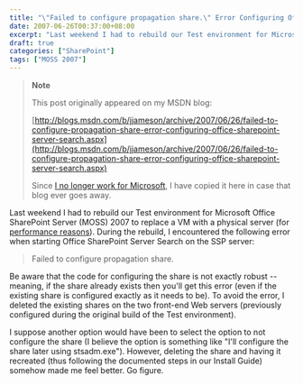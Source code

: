 ```yaml
---
title: "\"Failed to configure propagation share.\" Error Configuring Office SharePoint Server Search"
date: 2007-06-26T00:37:00+08:00
excerpt: "Last weekend I had to rebuild our Test environment for Microsoft Office SharePoint Server (MOSS) 2007 to replace a VM with a physical server (for performance reasons ). During the rebuild, I encountered the following error when starting Office SharePoint..."
draft: true
categories: ["SharePoint"]
tags: ["MOSS 2007"]
---
```


> **Note**
> 
> This post originally appeared on my MSDN blog:
> 
> [http://blogs.msdn.com/b/jjameson/archive/2007/06/26/failed-to-configure-propagation-share-error-configuring-office-sharepoint-server-search.aspx](http://blogs.msdn.com/b/jjameson/archive/2007/06/26/failed-to-configure-propagation-share-error-configuring-office-sharepoint-server-search.aspx)
> 
> Since [I no longer work for Microsoft](/blog/jjameson/2011/09/02/last-day-with-microsoft), I have copied it here in case that blog ever goes away.

Last weekend I had to rebuild our Test environment for Microsoft Office SharePoint Server (MOSS) 2007 to replace a VM with a physical server (for [performance reasons](http://blogs.msdn.com/jameson/archive/2007/06/24/performance-of-virtual-machines.aspx)). During the rebuild, I encountered the following error when starting Office SharePoint Server Search on the SSP server:

> Failed to configure propagation share.

Be aware that the code for configuring the share is not exactly robust -- meaning, if the share already exists then you'll get this error (even if the existing share is configured exactly as it needs to be). To avoid the error, I deleted the existing shares on the two front-end Web servers (previously configured during the original build of the Test environment).

I suppose another option would have been to select the option to not configure the share (I believe the option is something like "I'll configure the share later using stsadm.exe"). However, deleting the share and having it recreated (thus following the documented steps in our Install Guide) somehow made me feel better. Go figure.

